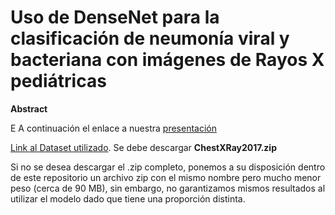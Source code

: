 # Uso de DenseNet para la clasificación de neumonía viral y bacteriana con imágenes de Rayos X pediátricas

**Abstract**

E
A continuación el enlace a nuestra [presentación](https://docs.google.com/presentation/d/1WGD0A_U7LA9olHFTXaRteJSBi-V2BRUOpsnORCNurVg/edit?usp=sharing)

[Link al Dataset utilizado](https://data.mendeley.com/datasets/rscbjbr9sj/2). Se debe descargar **ChestXRay2017.zip**

Si no se desea descargar el .zip completo, ponemos a su disposición dentro de este repositorio un archivo zip con el mismo nombre pero mucho menor peso (cerca de 90 MB), sin embargo, no garantizamos mismos resultados al utilizar el modelo dado que tiene una proporción distinta.
